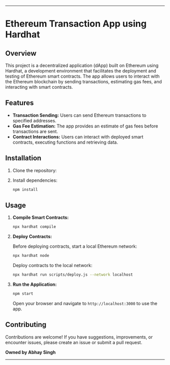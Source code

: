 

---

# Ethereum Transaction App using Hardhat
 
## Overview

This project is a decentralized application (dApp) built on Ethereum using Hardhat, a development environment that facilitates the deployment and testing of Ethereum smart contracts. The app allows users to interact with the Ethereum blockchain by sending transactions, estimating gas fees, and interacting with smart contracts.

## Features

- **Transaction Sending:** Users can send Ethereum transactions to specified addresses.
- **Gas Fee Estimation:** The app provides an estimate of gas fees before transactions are sent.
- **Contract Interactions:** Users can interact with deployed smart contracts, executing functions and retrieving data.

## Installation

1. Clone the repository:


2. Install dependencies:

   ```bash
   npm install
   ```

## Usage

1. **Compile Smart Contracts:**

   ```bash
   npx hardhat compile
   ```

2. **Deploy Contracts:**

   Before deploying contracts, start a local Ethereum network:

   ```bash
   npx hardhat node
   ```

   Deploy contracts to the local network:

   ```bash
   npx hardhat run scripts/deploy.js --network localhost
   ```

3. **Run the Application:**

   ```bash
   npm start
   ```

   Open your browser and navigate to `http://localhost:3000` to use the app.

## Contributing

Contributions are welcome! If you have suggestions, improvements, or encounter issues, please create an issue or submit a pull request.


**Owned by Abhay Singh**

---
